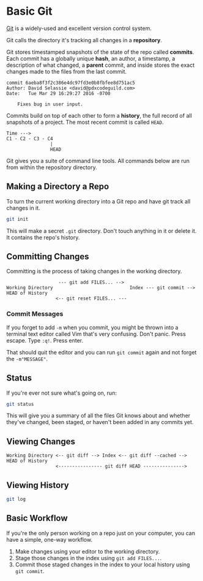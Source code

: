 # Basic Git

[Git](https://git-scm.com) is a widely-used and excellent version control system.


Git calls the directory it's tracking all changes in a **repository**.

Git stores timestamped snapshots of the state of the repo called **commits**.
Each commit has a globally unique **hash**, an author, a timestamp, a description of what changed, a **parent** commit, and inside stores the exact changes made to the files from the last commit.

```
commit 6aeba8f3f2c386e4dc97fd3e0b8fbfee8d751ac5
Author: David Selassie <david@pdxcodeguild.com>
Date:   Tue Mar 29 16:29:27 2016 -0700

    Fixes bug in user input.
```

Commits build on top of each other to form a **history**, the full record of all snapshots of a project.
The most recent commit is called `HEAD`.

```
Time --->
C1 - C2 - C3 - C4
                |
                HEAD
```

Git gives you a suite of command line tools.
All commands below are run from within the repository directory.

## Making a Directory a Repo

To turn the current working directory into a Git repo and have git track all changes in it.

```bash
git init
```

This will make a secret `.git` directory.
Don't touch anything in it or delete it.
It contains the repo's history.

## Committing Changes
Committing is the process of taking changes in the working directory.

```
                   --- git add FILES... -->
Working Directory                            Index --- git commit --> HEAD of History
                  <-- git reset FILES... ---
```

### Commit Messages

If you forget to add `-m` when you commit, you might be thrown into a terminal text editor called Vim that's very confusing.
Don't panic.
Press escape.
Type `:q!`.
Press enter.

That should quit the editor and you can run `git commit` again and not forget the `-m"MESSAGE"`.

## Status

If you're ever not sure what's going on, run:
```bash
git status
```

This will give you a summary of all the files Git knows about and whether they've changed, been staged, or haven't been added in any commits yet.

## Viewing Changes

```
Working Directory <-- git diff --> Index <-- git diff --cached --> HEAD of History
                  <---------------- git diff HEAD --------------->
```

## Viewing History

```bash
git log
```

## Basic Workflow

If you're the only person working on a repo just on your computer, you can have a simple, one-way workflow.

1. Make changes using your editor to the working directory.
1. Stage those changes in the index using `git add FILES...`.
1. Commit those staged changes in the index to your local history using `git commit`.
